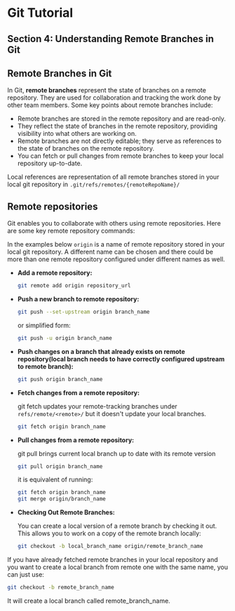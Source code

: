 # Git Tutorial

## Section 4: Understanding Remote Branches in Git

## Remote Branches in Git

In Git, **remote branches** represent the state of branches on a remote repository. They are used for collaboration and
tracking the work done by other team members. Some key points about remote branches include:

- Remote branches are stored in the remote repository and are read-only.
- They reflect the state of branches in the remote repository, providing visibility into what others are working on.
- Remote branches are not directly editable; they serve as references to the state of branches on the remote repository.
- You can fetch or pull changes from remote branches to keep your local repository up-to-date.

Local references are representation of all remote branches stored in your local git repository
in `.git/refs/remotes/{remoteRepoName}/`

## Remote repositories

Git enables you to collaborate with others using remote repositories. Here are some key remote repository commands:

In the examples below `origin` is a name of remote repository stored in your local git repository. A different name can
be chosen and there could be more than one remote repository configured under different names as well.

- **Add a remote repository:**
  ```bash
  git remote add origin repository_url
  ```

- **Push a new branch to remote repository:**
  ```bash
  git push --set-upstream origin branch_name
  ```
  or simplified form:
  ```bash
  git push -u origin branch_name
  ```

- **Push changes on a branch that already exists on remote repository(local branch needs to have correctly configured
  upstream to remote branch):**
  ```bash
  git push origin branch_name
  ```

- **Fetch changes from a remote repository:**

  git fetch updates your remote-tracking branches under `refs/remote/<remote>/`
  but it doesn't update your local branches.
  ```bash
  git fetch origin branch_name
  ```

- **Pull changes from a remote repository:**

  git pull brings current local branch up to date with its remote version
  ```bash
  git pull origin branch_name
  ```

  it is equivalent of running:
    ```bash
  git fetch origin branch_name
  git merge origin/branch_name
  ```
- **Checking Out Remote Branches:**

  You can create a local version of a remote branch by checking it out. This allows you to work on a copy of the remote
  branch locally:
  ```bash
  git checkout -b local_branch_name origin/remote_branch_name
  ```

If you have already fetched remote branches in your local repository and you want to create a local branch from remote
one with the same name, you can just use:

  ```bash
  git checkout -b remote_branch_name
  ```

It will create a local branch called remote_branch_name.